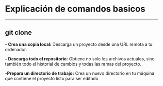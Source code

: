 #  Explicación de comandos basicos
----------------------------------------
## git clone
**- Crea una copia local:**
Descarga un proyecto desde una URL remota a tu ordenador. 

**- Descarga todo el repositorio:**
Obtiene no solo los archivos actuales, sino también todo el historial de cambios y todas las ramas del proyecto.

**-Prepara un directorio de trabajo:**
Crea un nuevo directorio en tu máquina que contiene el proyecto listo para ser editado
